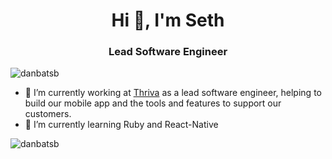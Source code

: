 <h1 align="center">Hi 👋, I'm Seth</h1>
<h3 align="center">Lead Software Engineer</h3>

<p align="left"> <img src="https://komarev.com/ghpvc/?username=danbatsb" alt="danbatsb" /> </p>

- 🔭 I’m currently working at [Thriva](https://thriva.co/) as a lead software engineer, helping to build our mobile app and the tools and features to support our customers.
- 🌱  I’m currently learning Ruby and React-Native

<p><img align="center" src="https://github-readme-stats.vercel.app/api/top-langs/?username=danbatsb" alt="danbatsb" /></p>

<!--
**danbatsb/danbatsb** is a ✨ _special_ ✨ repository because its `README.md` (this file) appears on your GitHub profile.

Here are some ideas to get you started:

- 🔭 I’m currently working on ...
- 🌱 I’m currently learning ...
- 👯 I’m looking to collaborate on ...
- 🤔 I’m looking for help with ...
- 💬 Ask me about ...
- 📫 How to reach me: ...
- 😄 Pronouns: ...
- ⚡ Fun fact: ...
-->
